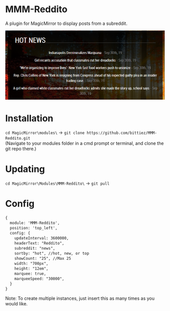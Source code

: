 # MMM-Reddito
A plugin for MagicMirror to display posts from a subreddit.

![Reddito](/reddito.png)

# Installation
`cd MagicMirror\modules\` -> `git clone https://github.com/bittiez/MMM-Reddito.git`  
(Navigate to your modules folder in a cmd prompt or terminal, and clone the git repo there.)

# Updating
`cd MagicMirror\Modules\MMM-Reddito\` -> `git pull`

# Config
```
{
  module: 'MMM-Reddito',
  position: 'top_left',
  config: {
    updateInterval: 3600000,
    headerText: "Reddito",
    subreddit: "news",
    sortby: "hot", //hot, new, or top
    showCount: "25", //Max 25
    width: "700px",
    height: "12em",
    marquee: true,
    marqueeSpeed: "30000",
  }
}
```
Note: To create multiple instances, just insert this as many times as you would like.
